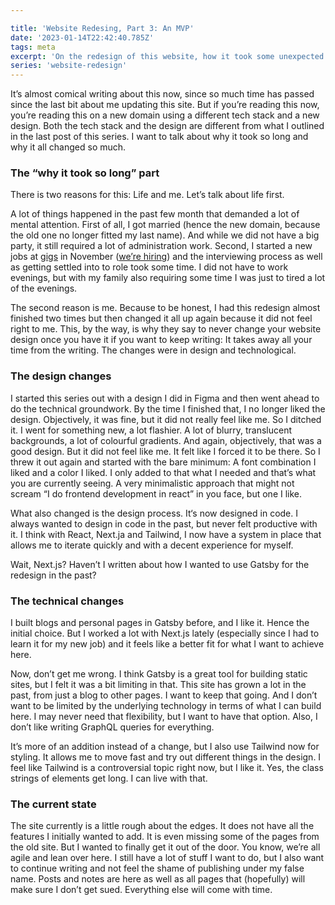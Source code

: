 ```yaml
---

title: 'Website Redesing, Part 3: An MVP'
date: '2023-01-14T22:42:40.785Z'
tags: meta
excerpt: 'On the redesign of this website, how it took some unexpected turns and why I am happy with it anyways.'
series: 'website-redesign'
---
```


It’s almost comical writing about this now, since so much time has passed since the last bit about me updating this site. But if you’re reading this now, you’re reading this on a new domain using a different tech stack and a new design. Both the tech stack and the design are different from what I outlined in the last post of this series. I want to talk about why it took so long and why it all changed so much.

### The “why it took so long” part

There is two reasons for this: Life and me. Let’s talk about life first.

A lot of things happened in the past few month that demanded a lot of mental attention. First of all, I got married (hence the new domain, because the old one no longer fitted my last name). And while we did not have a big party, it still required a lot of administration work. Second, I started a new jobs at [gigs](https://gigs.com) in November ([we’re hiring](https://www.notion.so/Work-at-Gigs-c1aea9ff327f4777be8f321c9c2127d2)) and the interviewing process as well as getting settled into to role took some time. I did not have to work evenings, but with my family also requiring some time I was just to tired a lot of the evenings.

The second reason is me. Because to be honest, I had this redesign almost finished two times but then changed it all up again because it did not feel right to me. This, by the way, is why they say to never change your website design once you have it if you want to keep writing: It takes away all your time from the writing. The changes were in design and technological.

### The design changes

I started this series out with a design I did in Figma and then went ahead to do the technical groundwork. By the time I finished that, I no longer liked the design. Objectively, it was fine, but it did not really feel like me. So I ditched it. I went for something new, a lot flashier. A lot of blurry, translucent backgrounds, a lot of colourful gradients. And again, objectively, that was a good design. But it did not feel like me. It felt like I forced it to be there. So I threw it out again and started with the bare minimum: A font combination I liked and a color I liked. I only added to that what I needed and that’s what you are currently seeing. A very minimalistic approach that might not scream “I do frontend development in react” in you face, but one I like.

What also changed is the design process. It‘s now designed in code. I always wanted to design in code in the past, but never felt productive with it. I think with React, Next.ja and Tailwind, I now have a system in place that allows me to iterate quickly and with a decent experience for myself.

Wait, Next.js? Haven’t I written about how I wanted to use Gatsby for the redesign in the past?

### The technical changes

I built blogs and personal pages in Gatsby before, and I like it. Hence the initial choice. But I worked a lot with Next.js lately (especially since I had to learn it for my new job) and it feels like a better fit for what I want to achieve here.

Now, don’t get me wrong. I think Gatsby is a great tool for building static sites, but I felt it was a bit limiting in that. This site has grown a lot in the past, from just a blog to other pages. I want to keep that going. And I don’t want to be limited by the underlying technology in terms of what I can build here. I may never need that flexibility, but I want to have that option.
Also, I don’t like writing GraphQL queries for everything.

It’s more of an addition instead of a change, but I also use Tailwind now for styling. It allows me to move fast and try out different things in the design. I feel like Tailwind is a controversial topic right now, but I like it. Yes, the class strings of elements get long. I can live with that.

### The current state

The site currently is a little rough about the edges. It does not have all the features I initially wanted to add. It is even missing some of the pages from the old site. But I wanted to finally get it out of the door. You know, we’re all agile and lean over here. I still have a lot of stuff I want to do, but I also want to continue writing and not feel the shame of publishing under my false name. Posts and notes are here as well as all pages that (hopefully) will make sure I don’t get sued. Everything else will come with time.
